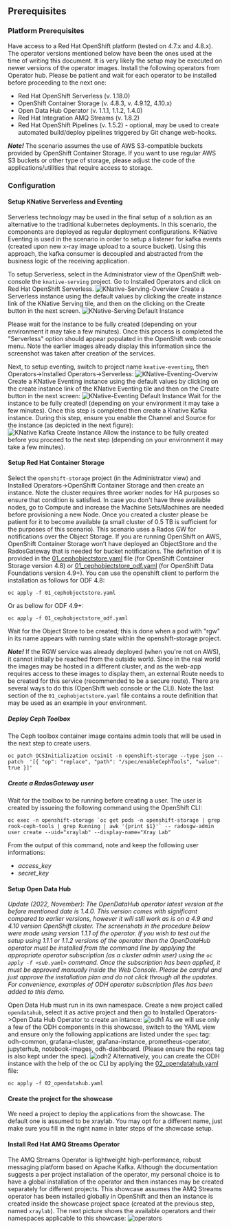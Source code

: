 ## Prerequisites

### Platform Prerequisites

Have access to a Red Hat OpenShift platform (tested on 4.7.x and 4.8.x). The operator versions mentioned below have been the ones used at the time of writing this document. It is very likely the setup may be executed on newer versions of the operator images.
Install the following operators from Operator hub. Please be patient and wait for each operator to be installed before proceeding to the next one:
* Red Hat OpenShift Serverless (v. 1.18.0)
* OpenShift Container Storage (v. 4.8.3, v. 4.9.12, 4.10.x)
* Open Data Hub Operator (v. 1.1.1, 1.1.2, 1.4.0)
* Red Hat Integration AMQ Streams (v. 1.8.2)
* Red Hat OpenShift Pipelines (v. 1.5.2) - optional, may be used to create automated build/deploy pipelines triggered by Git change web-hooks.

***Note!*** The scenario assumes the use of AWS S3-compatible buckets provided by OpenShift Container Storage. If you want to use regular AWS S3 buckets or other type of storage, please adjust the code of the applications/utilities that require access to storage.

### Configuration

#### Setup KNative Serverless and Eventing
Serverless technology may be used in the final setup of a solution as an alternative to the traditional kubernetes deployments. In this scenario, the components are deployed as regular deployment configurations.
K-Native Eventing is used in the scenario in order to setup a listener for kafka events (created upon new x-ray image upload to a source bucket). 
Using this approach, the kafka consumer is decoupled and abstracted from the business logic of the receiving application.

To setup Serverless, select in the Administrator view of the OpenShift web-console the `knative-serving` project. Go to Installed Operators and click on Red Hat OpenShift Serverless.
![KNative-Serving-Overview](docs/knative-serving-1.png)
Create a Serverless instance using the default values by clicking the create instance link of the KNative Serving tile, and then on the clicking on the Create button in the next screen.
![KNative-Serving Default Instance](docs/knative-serving-1.png)

Please wait for the instance to be fully created (depending on your environment it may take a few minutes). Once this process is completed the "Serverless" option should appear populated in the OpenShift web console menu. Note the earlier images already display this information since the screenshot was taken after creation of the services.

Next, to setup eventing, switch to project name `knative-eventing`, then Operators->Installed Operators->Serverless:
![KNative-Eventing-Overviw](docs/knative-eventing-1.png)
Create a KNative Eventing instance using the default values by clicking on the create instance link of the KNative Eventing tile and then on the Create button in the next screen:
![KNative-Eventing Default Instance](docs/knative-eventing-1_1.png)
Wait for the instance to be fully created! (depending on your environment it may take a few minutes). Once this step is completed then create a Knative Kafka instance. During this step, ensure you enable the Channel and Source for the instance (as depicted in the next figure):
![KNative Kafka Create Instance](docs/knative-eventing-2.png)
Allow the instance to be fully created before you proceed to the next step (depending on your environment it may take a few minutes).

#### Setup Red Hat Container Storage
Select the `openshift-storage` project (in the Administrator view) and Installed Operators->OpenShift Container Storage and then create an instance. Note the cluster requires three worker nodes for HA purposes so ensure that condition is satisfied. In case you don't have three available nodes, go to Compute and increase the Machine Sets/Machines are needed before provisioning a new Node.
Once you created a cluster please be patient for it to become available (a small cluster of 0.5 TB is sufficient for the purposes of this scenario).
This scenario uses a Rados GW for notifications over the Object Storage. If you are running OpenShift on AWS, OpenShift Container Storage won’t have deployed an ObjectStore and the RadosGateway that is needed for bucket notifications. The definition of it is provided in the [01_cephobjectstore.yaml](01_cephobjectstore.yaml) file (for OpenShift Container Storage version 4.8) or [01_cephobjectstore_odf.yaml](01_cephobjectstore_odf.yaml) (for OpenShift Data Foundations version 4.9+).
You can use the openshift client to perform the installation as follows for ODF 4.8:
```shellscript
oc apply -f 01_cephobjectstore.yaml
```
Or as bellow for ODF 4.9+:
```shellscript
oc apply -f 01_cephobjectstore_odf.yaml
```

Wait for the Object Store to be created; this is done when a pod with "rgw" in its name appears with running state within the openshift-storage project.

***Note!*** If the RGW service was already deployed (when you're not on AWS), it cannot initially be reached from the outside world. Since in the real world the images may be hosted in a different cluster, and as the web-app requires access to these images to display them, an external Route needs to be created for this service (recommended to be a secure route). There are several ways to do this (OpenShift web console or the CLI). Note the last section of the `01_cephobjectstore.yaml` file contains a route definition that may be used as an example in your environment.

##### Deploy Ceph Toolbox
The Ceph toolbox container image contains admin tools that will be used in the next step to create users.
```shellscript
oc patch OCSInitialization ocsinit -n openshift-storage --type json --patch  '[{ "op": "replace", "path": "/spec/enableCephTools", "value": true }]'
```
##### Create a RadosGateway user
Wait for the toolbox to be running before creating a user. The user is created by issueing the following command using the OpenShift CLI:
```shellscript
oc exec -n openshift-storage `oc get pods -n openshift-storage | grep rook-ceph-tools | grep Running | awk '{print $1}'` -- radosgw-admin user create --uid="xraylab" --display-name="Xray Lab"
```
From the output of this command, note and keep the following user informations:

* *access_key*
* *secret_key*


#### Setup Open Data Hub 
*Update (2022, November): The OpenDataHub operator latest version at the before mentioned date is 1.4.0. This version comes with significant compared to earlier versions, however it will still work as is on a 4.9 and 4.10 version OpenShift cluster. The screenshots in the procedure below were made using version 1.1.1 of the operator. If you wish to test out the setup using 1.1.1 or 1.1.2 versions of the operator then the OpenDataHub operator must be installed from the command line by applying the appropriate operator subscription (as a cluster admin user) using the ```oc apply -f <sub.yaml>``` command. Once the subscription has been applied, it must be approved manually inside the Web Console. Please be careful and just approve the installation plan and do not click through all the updates. For convenience, examples of ODH operator subscription files has been added to this demo.*

Open Data Hub must run in its own namespace. Create a new project called `opendatahub`, select it as active project and then go to Installed Operators->Open Data Hub Operator to create an intance:
![odh1](docs/odh-1-new.png)
As we will use only a few of the ODH components in this showcase, switch to the YAML view and ensure only the following applications are listed under the `spec` tag: odh-common, grafana-cluster, grafana-instance, prometheus-operator, jupyterhub, notebook-images, odh-dashboard. (Please ensure the repos tag is also kept under the spec).
![odh2](docs/odh-2-new.png)
Alternatively, you can create the ODH instance with the help of the oc CLI by applying the [02_opendatahub.yaml](02_opendatahub.yaml) file:
```shellscript
oc apply -f 02_opendatahub.yaml
```

#### Create the project for the showcase
We need a project to deploy the applications from the showcase. The default one is assumed to be xraylab. You may opt for a different name, just make sure you fill in the right name in later steps of the showcase setup.

#### Install Red Hat AMQ Streams Operator
The AMQ Streams Operator is lightweight high-performance, robust messaging platform based on Apache Kafka. Although the documentation suggests a per project installation of the operator, my personal choice is to have a global installation of the operator and then instances may be created separately for different projects. This showcase assumes the AMQ Streams operator has been installed globally in OpenShift and then an instance is created inside the showcase project space (created at the previous step, named ```xraylab```). 
The next picture shows the available operators and their namespaces applicable to this showcase:
![operators](docs/operators-list.png)



